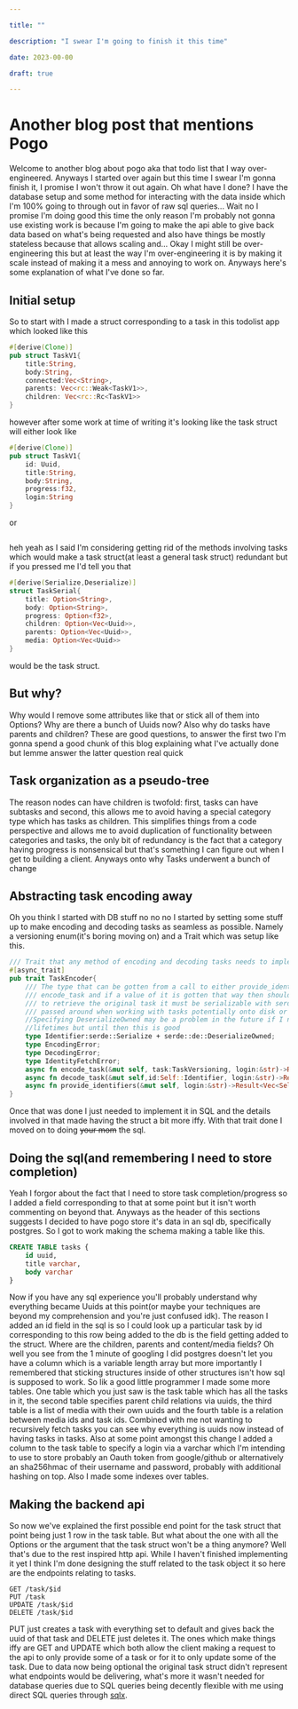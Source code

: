 ```yaml
---

title: ""

description: "I swear I'm going to finish it this time"

date: 2023-00-00

draft: true

---
```


# Another blog post that mentions Pogo

Welcome to another blog about pogo aka that todo list that I way over-engineered. Anyways I started over again but this time I swear I'm gonna finish it, I promise I won't throw it out again. Oh what have I done? I have the database setup and some method for interacting with the data inside which I'm 100% going to through out in favor of raw sql queries... Wait no I promise I'm doing good this time the only reason I'm probably not gonna use existing work is because I'm going to make the api able to give back data based on what's being requested and also have things be mostly stateless because that allows scaling and... Okay I might still be over-engineering this but at least the way I'm over-engineering it is by making it scale instead of making it a mess and annoying to work on. Anyways here's some explanation of what I've done so far.

## Initial setup

So to start with I made a struct corresponding to a task in this todolist app which looked like this
```rs
#[derive(Clone)]
pub struct TaskV1{
    title:String,
    body:String,
    connected:Vec<String>,
    parents: Vec<rc::Weak<TaskV1>>,
    children: Vec<rc::Rc<TaskV1>>
}
```
however after some work at time of writing it's looking like the task struct will either look like
```rs
#[derive(Clone)]
pub struct TaskV1{
    id: Uuid,
    title:String,
    body:String,
    progress:f32,
    login:String
}
```
or
```rs
```
heh yeah as I said I'm considering getting rid of the methods involving tasks which would make a task struct(at least a general task struct) redundant but if you pressed me I'd tell you that
```rs
#[derive(Serialize,Deserialize)]
struct TaskSerial{
    title: Option<String>,
    body: Option<String>,
    progress: Option<f32>,
    children: Option<Vec<Uuid>>,
    parents: Option<Vec<Uuid>>,
    media: Option<Vec<Uuid>>
}
```
would be the task struct.

## But why?

Why would I remove some attributes like that or stick all of them into Options? Why are there a bunch of Uuids now? Also why do tasks have parents and children? These are good questions, to answer the first two I'm gonna spend a good chunk of this blog explaining what I've actually done but lemme answer the latter question real quick

## Task organization as a pseudo-tree

The reason nodes can have children is twofold: first, tasks can have subtasks and second, this allows me to avoid having a special category type which has tasks as children. This simplifies things from a code perspective and allows me to avoid duplication of functionality between categories and tasks, the only bit of redundancy is the fact that a category having progress is nonsensical but that's something I can figure out when I get to building a client. Anyways onto why Tasks underwent a bunch of change

## Abstracting task encoding away

Oh you think I started with DB stuff no no no I started by setting some stuff up to make encoding and decoding tasks as seamless as possible. Namely a versioning enum(it's boring moving on) and a Trait which was setup like this.
```rs
/// Trait that any method of encoding and decoding tasks needs to implement
#[async_trait]
pub trait TaskEncoder{
    /// The type that can be gotten from a call to either provide_identifiers or
    /// encode_task and if a value of it is gotten that way then should be usable with decode_task
    /// to retrieve the original task it must be serializable with serde due to it being the value
    /// passed around when working with tasks potentially onto disk or over network
    //Specifying DeserializeOwned may be a problem in the future if I need to deal with types with
    //lifetimes but until then this is good
    type Identifier:serde::Serialize + serde::de::DeserializeOwned;
    type EncodingError;
    type DecodingError;
    type IdentityFetchError;
    async fn encode_task(&mut self, task:TaskVersioning, login:&str)->Result<Self::Identifier,Self::EncodingError>;
    async fn decode_task(&mut self,id:Self::Identifier, login:&str)->Result<Option<TaskVersioning>,Self::DecodingError>;
    async fn provide_identifiers(&mut self, login:&str)->Result<Vec<Self::Identifier>,Self::IdentityFetchError>;
}
```
Once that was done I just needed to implement it in SQL and the details involved in that made having the struct a bit more iffy. With that trait done I moved on to doing ~~your mom~~ the sql.

## Doing the sql(and remembering I need to store completion)

Yeah I forgor about the fact that I need to store task completion/progress so I added a field corresponding to that at some point but it isn't worth commenting on beyond that. Anyways as the header of this sections suggests I decided to have pogo store it's data in an sql db, specifically postgres. So I got to work making the schema making a table like this.
```sql
CREATE TABLE tasks {
    id uuid,
    title varchar,
    body varchar
}
```
Now if you have any sql experience you'll probably understand why everything became Uuids at this point(or maybe your techniques are beyond my comprehension and you're just confused idk). The reason I added an id field in the sql is so I could look up a particular task by id corresponding to this row being added to the db is the field getting added to the struct. Where are the children, parents and content/media fields? Oh well you see from the 1 minute of googling I did postgres doesn't let you have a column which is a variable length array but more importantly I remembered that sticking structures inside of other structures isn't how sql is supposed to work. So lik a good little programmer I made some more tables. One table which you just saw is the task table which has all the tasks in it, the second table specifies parent child relations via uuids, the third table is a list of media with their own uuids and the fourth table is a relation between media ids and task ids. Combined with me not wanting to recursively fetch tasks you can see why everything is uuids now instead of having tasks in tasks. Also at some point amongst this change I added a column to the task table to specify a login via a varchar which I'm intending to use to store probably an Oauth token from google/github or alternatively an sha256hmac of their username and password, probably with additional hashing on top. Also I made some indexes over tables.

## Making the backend api

So now we've explained the first possible end point for the task struct that point being just 1 row in the task table. But what about the one with all the Options or the argument that the task struct won't be a thing anymore? Well that's due to the rest inspired http api. While I haven't finished implementing it yet I think I'm done designing the stuff related to the task object it so here are the endpoints relating to tasks.
```
GET /task/$id
PUT /task
UPDATE /task/$id
DELETE /task/$id
```
PUT just creates a task with everything set to default and gives back the uuid of that task and DELETE just deletes it. The ones which make things iffy are GET and UPDATE which both allow the client making a request to the api to only provide some of a task or for it to only update some of the task. Due to data now being optional the original task struct didn't represent what endpoints would be delivering, what's more it wasn't needed for database queries due to SQL queries being decently flexible with me using direct SQL queries through [sqlx](https://crates.io/crates/sqlx).
